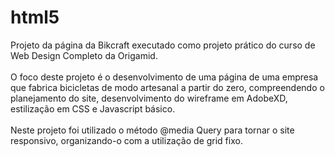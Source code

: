 # html5
 Projeto da página da Bikcraft executado como projeto prático do curso de Web Design Completo da Origamid.<br><br>
 O foco deste projeto é o desenvolvimento de uma página de uma empresa que fabrica bicicletas de modo artesanal a partir do zero, compreendendo o planejamento do site, desenvolvimento do wireframe em AdobeXD, estilização em CSS e Javascript básico.<br><br>
 Neste projeto foi utilizado o método @media Query para tornar o site responsivo, organizando-o com a utilização de grid fixo.